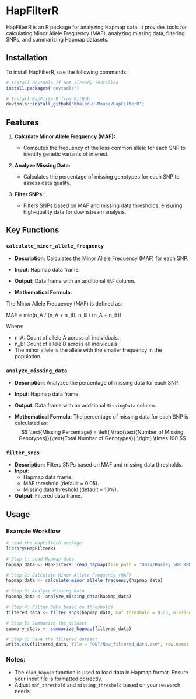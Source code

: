 # HapFilterR

HapFilterR is an R package for analyzing Hapmap data. It provides tools for calculating Minor Allele Frequency (MAF), analyzing missing data, filtering SNPs, and summarizing Hapmap datasets.

## Installation

To install HapFilterR, use the following commands:

```r
# Install devtools if not already installed
install.packages("devtools")

# Install HapFilterR from GitHub
devtools::install_github("Khaled-H-Mousa/HapFilterR")
```

## Features

1. **Calculate Minor Allele Frequency (MAF):**
   - Computes the frequency of the less common allele for each SNP to identify genetic variants of interest.

2. **Analyze Missing Data:**
   - Calculates the percentage of missing genotypes for each SNP to assess data quality.

3. **Filter SNPs:**
   - Filters SNPs based on MAF and missing data thresholds, ensuring high-quality data for downstream analysis.

## Key Functions

### `calculate_minor_allele_frequency`
- **Description**: Calculates the Minor Allele Frequency (MAF) for each SNP.
- **Input**: Hapmap data frame.
- **Output**: Data frame with an additional `MAF` column.

- **Mathematical Formula**:

The Minor Allele Frequency (MAF) is defined as:

MAF = min(n_A / (n_A + n_B), n_B / (n_A + n_B))

Where:
- n_A: Count of allele A across all individuals.
- n_B: Count of allele B across all individuals.
- The minor allele is the allele with the smaller frequency in the population.


### `analyze_missing_data`
- **Description**: Analyzes the percentage of missing data for each SNP.
- **Input**: Hapmap data frame.
- **Output**: Data frame with an additional `MissingData` column.

- **Mathematical Formula**:
  The percentage of missing data for each SNP is calculated as:
  $$
  \text{Missing Percentage} = \left( \frac{\text{Number of Missing Genotypes}}{\text{Total Number of Genotypes}} \right) \times 100
  $$

### `filter_snps`
- **Description**: Filters SNPs based on MAF and missing data thresholds.
- **Input**:
  - Hapmap data frame.
  - MAF threshold (default = 0.05).
  - Missing data threshold (default = 10%).
- **Output**: Filtered data frame.

## Usage

### Example Workflow

```r
# Load the HapFilterR package
library(HapFilterR)

# Step 1: Load Hapmap data
hapmap_data <- HapFilterR::read_hapmap(file_path = "Data/Barley_50K_KNNimp.hmp.tsv")

# Step 2: Calculate Minor Allele Frequency (MAF)
hapmap_data <- calculate_minor_allele_frequency(hapmap_data)

# Step 3: Analyze Missing Data
hapmap_data <- analyze_missing_data(hapmap_data)

# Step 4: Filter SNPs based on thresholds
filtered_data <- filter_snps(hapmap_data, maf_threshold = 0.05, missing_threshold = 10)

# Step 5: Summarize the dataset
summary_stats <- summarize_hapmap(filtered_data)

# Step 6: Save the filtered dataset
write.csv(filtered_data, file = "OUT/New_filtered_data.csv", row.names = FALSE)
```

### Notes:
- The `read_hapmap` function is used to load data in Hapmap format. Ensure your input file is formatted correctly.
- Adjust `maf_threshold` and `missing_threshold` based on your research needs.
